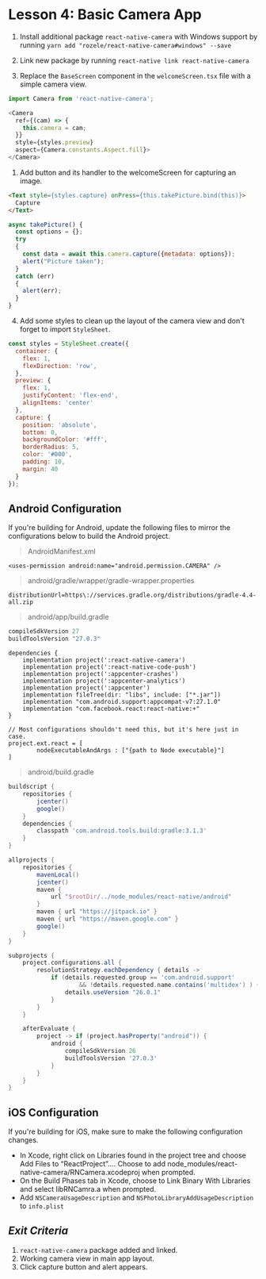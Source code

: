 # Lesson 4: Basic Camera App

1. Install additional package `react-native-camera` with Windows support by running `yarn add "rozele/react-native-camera#windows" --save`
2. Link new package by running `react-native link react-native-camera`

3. Replace the `BaseScreen` component in the `welcomeScreen.tsx` file with a simple camera view.
```javascript
import Camera from 'react-native-camera';

<Camera
  ref={(cam) => {
    this.camera = cam;
  }}
  style={styles.preview}
  aspect={Camera.constants.Aspect.fill}>
</Camera>
```

1. Add button and its handler to the welcomeScreen for capturing an image.
```html
<Text style={styles.capture} onPress={this.takePicture.bind(this)}>
  Capture
</Text>
```

```javascript
async takePicture() {
  const options = {};
  try
  {
    const data = await this.camera.capture({metadata: options});
    alert("Picture taken");
  }
  catch (err)
  {
    alert(err);
  }
}
```
4. Add some styles to clean up the layout of the camera view and don't forget to import `StyleSheet`.
```javascript
const styles = StyleSheet.create({
  container: {
    flex: 1,
    flexDirection: 'row',
  },
  preview: {
    flex: 1,
    justifyContent: 'flex-end',
    alignItems: 'center'
  },
  capture: {
    position: 'absolute',
    bottom: 0,
    backgroundColor: '#fff',
    borderRadius: 5,
    color: '#000',
    padding: 10,
    margin: 40
  }
});
```

## Android Configuration
If you're building for Android, update the following files to mirror the configurations below to build the Android project.
> AndroidManifest.xml
```
<uses-permission android:name="android.permission.CAMERA" />
```
> android/gradle/wrapper/gradle-wrapper.properties
```
distributionUrl=https\://services.gradle.org/distributions/gradle-4.4-all.zip
```
> android/app/build.gradle
```gradle
compileSdkVersion 27
buildToolsVersion "27.0.3"
```
```
dependencies {
    implementation project(':react-native-camera')
    implementation project(':react-native-code-push')
    implementation project(':appcenter-crashes')
    implementation project(':appcenter-analytics')
    implementation project(':appcenter')
    implementation fileTree(dir: "libs", include: ["*.jar"])
    implementation "com.android.support:appcompat-v7:27.1.0"
    implementation "com.facebook.react:react-native:+"
}

// Most configurations shouldn't need this, but it's here just in case.
project.ext.react = [
        nodeExecutableAndArgs : ["{path to Node executable}"]
]
```
> android/build.gradle
```gradle
buildscript {
    repositories {
        jcenter()
        google()
    }
    dependencies {
        classpath 'com.android.tools.build:gradle:3.1.3'
    }
}

allprojects {
    repositories {
        mavenLocal()
        jcenter()
        maven {
            url "$rootDir/../node_modules/react-native/android"
        }
        maven { url "https://jitpack.io" }
        maven { url "https://maven.google.com" }
        google()
    }
}

subprojects {
    project.configurations.all {
        resolutionStrategy.eachDependency { details ->
            if (details.requested.group == 'com.android.support'
                    && !details.requested.name.contains('multidex') ) {
                details.useVersion "26.0.1"
            }
        }
    }

    afterEvaluate {
        project -> if (project.hasProperty("android")) {
            android {
                compileSdkVersion 26
                buildToolsVersion '27.0.3'
            }
        }
    }
}
```
## iOS Configuration
If you're building for iOS, make sure to make the following configuration changes.
- In Xcode, right click on Libraries found in the project tree and choose Add Files to “ReactProject”…. Choose to add node_modules/react-native-camera/RNCamera.xcodeproj when prompted.
- On the Build Phases tab in Xcode, choose to Link Binary With Libraries and select libRNCamra.a when prompted.
- Add `NSCameraUsageDescription` and `NSPhotoLibraryAddUsageDescription` to `info.plist`

## _Exit Criteria_
1. `react-native-camera` package added and linked.
2. Working camera view in main app layout.
3. Click capture button and alert appears.
